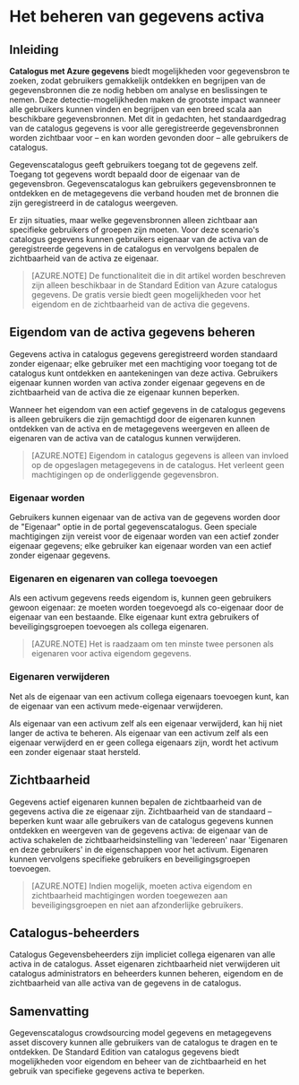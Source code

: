 <properties
   pageTitle="Het beheren van gegevens activa | Microsoft Azure"
   description="Artikel markeren van de zichtbaarheid en de eigendom van de activa van de gegevens geregistreerd in Azure gegevenscatalogus."
   services="data-catalog"
   documentationCenter=""
   authors="steelanddata"
   manager="NA"
   editor=""
   tags=""/>
<tags
   ms.service="data-catalog"
   ms.devlang="NA"
   ms.topic="article"
   ms.tgt_pltfrm="NA"
   ms.workload="data-catalog"
   ms.date="10/04/2016"
   ms.author="maroche"/>


# <a name="how-to-manage-data-assets"></a>Het beheren van gegevens activa

## <a name="introduction"></a>Inleiding

**Catalogus met Azure gegevens** biedt mogelijkheden voor gegevensbron te zoeken, zodat gebruikers gemakkelijk ontdekken en begrijpen van de gegevensbronnen die ze nodig hebben om analyse en beslissingen te nemen. Deze detectie-mogelijkheden maken de grootste impact wanneer alle gebruikers kunnen vinden en begrijpen van een breed scala aan beschikbare gegevensbronnen. Met dit in gedachten, het standaardgedrag van de catalogus gegevens is voor alle geregistreerde gegevensbronnen worden zichtbaar voor – en kan worden gevonden door – alle gebruikers de catalogus.

Gegevenscatalogus geeft gebruikers toegang tot de gegevens zelf. Toegang tot gegevens wordt bepaald door de eigenaar van de gegevensbron. Gegevenscatalogus kan gebruikers gegevensbronnen te ontdekken en de metagegevens die verband houden met de bronnen die zijn geregistreerd in de catalogus weergeven.

Er zijn situaties, maar welke gegevensbronnen alleen zichtbaar aan specifieke gebruikers of groepen zijn moeten. Voor deze scenario's catalogus gegevens kunnen gebruikers eigenaar van de activa van de geregistreerde gegevens in de catalogus en vervolgens bepalen de zichtbaarheid van de activa ze eigenaar.

> [AZURE.NOTE] De functionaliteit die in dit artikel worden beschreven zijn alleen beschikbaar in de Standard Edition van Azure catalogus gegevens. De gratis versie biedt geen mogelijkheden voor het eigendom en de zichtbaarheid van de activa die gegevens.

## <a name="managing-ownership-of-data-assets"></a>Eigendom van de activa gegevens beheren
Gegevens activa in catalogus gegevens geregistreerd worden standaard zonder eigenaar; elke gebruiker met een machtiging voor toegang tot de catalogus kunt ontdekken en aantekeningen van deze activa. Gebruikers eigenaar kunnen worden van activa zonder eigenaar gegevens en de zichtbaarheid van de activa die ze eigenaar kunnen beperken.

Wanneer het eigendom van een actief gegevens in de catalogus gegevens is alleen gebruikers die zijn gemachtigd door de eigenaren kunnen ontdekken van de activa en de metagegevens weergeven en alleen de eigenaren van de activa van de catalogus kunnen verwijderen.

> [AZURE.NOTE] Eigendom in catalogus gegevens is alleen van invloed op de opgeslagen metagegevens in de catalogus. Het verleent geen machtigingen op de onderliggende gegevensbron.

### <a name="taking-ownership"></a>Eigenaar worden
Gebruikers kunnen eigenaar van de activa van de gegevens worden door de "Eigenaar" optie in de portal gegevenscatalogus. Geen speciale machtigingen zijn vereist voor de eigenaar worden van een actief zonder eigenaar gegevens; elke gebruiker kan eigenaar worden van een actief zonder eigenaar gegevens.

### <a name="adding-owners-and-co-owners"></a>Eigenaren en eigenaren van collega toevoegen
Als een activum gegevens reeds eigendom is, kunnen geen gebruikers gewoon eigenaar: ze moeten worden toegevoegd als co-eigenaar door de eigenaar van een bestaande. Elke eigenaar kunt extra gebruikers of beveiligingsgroepen toevoegen als collega eigenaren.

> [AZURE.NOTE] Het is raadzaam om ten minste twee personen als eigenaren voor activa eigendom gegevens.

### <a name="removing-owners"></a>Eigenaren verwijderen
Net als de eigenaar van een activum collega eigenaars toevoegen kunt, kan de eigenaar van een activum mede-eigenaar verwijderen.

Als eigenaar van een activum zelf als een eigenaar verwijderd, kan hij niet langer de activa te beheren. Als eigenaar van een activum zelf als een eigenaar verwijderd en er geen collega eigenaars zijn, wordt het activum een zonder eigenaar staat hersteld.

## <a name="visibility"></a>Zichtbaarheid
Gegevens actief eigenaren kunnen bepalen de zichtbaarheid van de gegevens activa die ze eigenaar zijn. Zichtbaarheid van de standaard – beperken kunt waar alle gebruikers van de catalogus gegevens kunnen ontdekken en weergeven van de gegevens activa: de eigenaar van de activa schakelen de zichtbaarheidsinstelling van 'Iedereen' naar 'Eigenaren en deze gebruikers' in de eigenschappen voor het activum. Eigenaren kunnen vervolgens specifieke gebruikers en beveiligingsgroepen toevoegen.

> [AZURE.NOTE] Indien mogelijk, moeten activa eigendom en zichtbaarheid machtigingen worden toegewezen aan beveiligingsgroepen en niet aan afzonderlijke gebruikers.

## <a name="catalog-administrators"></a>Catalogus-beheerders
Catalogus Gegevensbeheerders zijn impliciet collega eigenaren van alle activa in de catalogus. Asset eigenaren zichtbaarheid niet verwijderen uit catalogus administrators en beheerders kunnen beheren, eigendom en de zichtbaarheid van alle activa van de gegevens in de catalogus.

## <a name="summary"></a>Samenvatting
Gegevenscatalogus crowdsourcing model gegevens en metagegevens asset discovery kunnen alle gebruikers van de catalogus te dragen en te ontdekken. De Standard Edition van catalogus gegevens biedt mogelijkheden voor eigendom en beheer van de zichtbaarheid en het gebruik van specifieke gegevens activa te beperken.
